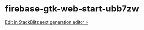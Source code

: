 # firebase-gtk-web-start-ubb7zw

[Edit in StackBlitz next generation editor ⚡️](https://stackblitz.com/~/github.com/rinfaje29/firebase-gtk-web-start-ubb7zw)
